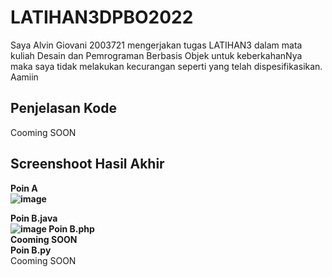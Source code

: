# LATIHAN3DPBO2022
Saya Alvin Giovani 2003721 mengerjakan tugas LATIHAN3 dalam mata kuliah Desain dan Pemrograman Berbasis Objek untuk keberkahanNya maka saya tidak melakukan kecurangan seperti yang telah dispesifikasikan. Aamiin<br>

## Penjelasan Kode
Cooming SOON<br>
  
## Screenshoot Hasil Akhir
  <b>Poin A  <br>
![image](https://user-images.githubusercontent.com/99602640/155642647-38de4af8-7575-4a1e-a2e6-e0bf32d66f55.png)

  Poin B.java  <br>
  ![image](https://user-images.githubusercontent.com/99602640/155651995-8654cada-04f2-47d0-be82-2e1a8554f865.png)
  Poin B.php  <br>
  Cooming SOON<br>
  Poin B.py </b><br>
  Cooming SOON<br>

<br>
